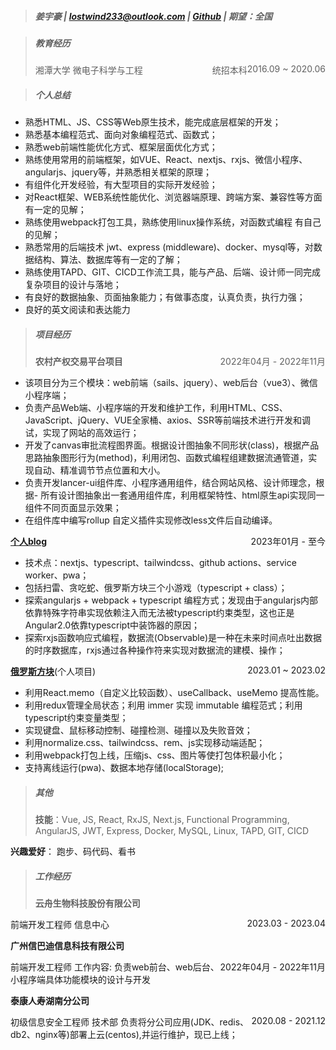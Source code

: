 > ##### 姜宇豪 | lostwind233@outlook.com | [Github](https://github.com/jiangfan233/) | 期望：全国

> ##### 教育经历
>
> 湘潭大学<span style="float: right">2016.09 ~ 2020.06</span>
> 微电子科学与工程<span style="float: right">统招本科</span>

> ##### 个人总结

- 熟悉HTML、JS、CSS等Web原生技术，能完成底层框架的开发；
- 熟悉基本编程范式、面向对象编程范式、函数式；
- 熟悉web前端性能优化方式、框架层面优化方式；
- 熟练使用常用的前端框架，如VUE、React、nextjs、rxjs、微信小程序、angularjs、jquery等，并熟悉相关框架的原理；
- 有组件化开发经验，有大型项目的实际开发经验；
- 对React框架、WEB系统性能优化、浏览器端原理、跨端方案、兼容性等方面有一定的见解；
- 熟练使用webpack打包工具，熟练使用linux操作系统，对函数式编程 有自己的见解；
- 熟悉常用的后端技术 jwt、express (middleware)、docker、mysql等，对数据结构、算法、数据库等有一定的了解；
- 熟练使用TAPD、GIT、CICD工作流工具，能与产品、后端、设计师一同完成复杂项目的设计与落地；
- 有良好的数据抽象、页面抽象能力；有做事态度，认真负责，执行力强；
- 良好的英文阅读和表达能力

> ##### 项目经历
>
> **农村产权交易平台项目** <span style="float: right;">2022年04月 - 2022年11月</span>

- 该项目分为三个模块：web前端（sails、jquery）、web后台（vue3）、微信小程序端；
- 负责产品Web端、小程序端的开发和维护工作，利用HTML、CSS、JavaScript、jQuery、VUE全家桶、axios、SSR等前端技术进行开发和调试，实现了网站的高效运行；
- 开发了canvas审批流程图界面。根据设计图抽象不同形状(class)，根据产品思路抽象图形行为(method)，利用闭包、函数式编程组建数据流通管道，实现自动、精准调节节点位置和大小。
- 负责开发lancer-ui组件库、小程序通用组件，结合网站风格、设计师理念，根据- 所有设计图抽象出一套通用组件库，利用框架特性、html原生api实现同一组件不同页面显示效果；
- 在组件库中编写rollup 自定义插件实现修改less文件后自动编译。

**[个人blog](https://jiangfan233.github.io/rxjs-way/)** <span style="float: right;">2023年01月 - 至今</span>

- 技术点：nextjs、typescript、tailwindcss、github actions、service worker、pwa；
- 包括扫雷、贪吃蛇、俄罗斯方块三个小游戏（typescript + class）；
- 探索angularjs + webpack + typescript 编程方式；发现由于angularjs内部依靠特殊字符串实现依赖注入而无法被typescript约束类型，这也正是Angular2.0依靠typescript中装饰器的原因；
- 探索rxjs函数响应式编程，数据流(Observable)是一种在未来时间点吐出数据的时序数据库，rxjs通过各种操作符来实现对数据流的建模、操作；

**[俄罗斯方块](https://jiangfan233.github.io/tetris/)**(个人项目)<span style="float: right;">2023.01 ~ 2023.02</span>

- 利用React.memo（自定义比较函数）、useCallback、useMemo 提高性能。
- 利用redux管理全局状态；利用 immer 实现 immutable 编程范式；利用typescript约束变量类型；
- 实现键盘、⿏标移动控制、碰撞检测、碰撞以及失败⾳效；
- 利⽤normalize.css、tailwindcss、rem、js实现移动端适配；
- 利⽤webpack打包上线，压缩js、css、图⽚等使打包体积最⼩化；
- ⽀持离线运行(pwa)、数据本地存储(localStorage);

> ##### 其他
>
> **技能**：Vue, JS, React, RxJS, Next.js, Functional Programming, AngularJS, JWT, Express, Docker, MySQL, Linux, TAPD, GIT, CICD

**兴趣爱好**： 跑步、码代码、看书

> ##### 工作经历
>
> **云舟生物科技股份有限公司**

前端开发工程师 信息中心<span style="float:right;">2023.03 - 2023.04</span>

**广州信巴迪信息科技有限公司**

前端开发⼯程师<span style="float:right;">2022年04月 - 2022年11月</span>
⼯作内容: 负责web前台、web后台、小程序端具体功能模块的设计与开发

**泰康人寿湖南分公司**

初级信息安全工程师 技术部<span style="float:right;">2020.08 - 2021.12</span>
负责将分公司应用(JDK、redis、db2、nginx等)部署上云(centos),并运行维护，现已上线；
